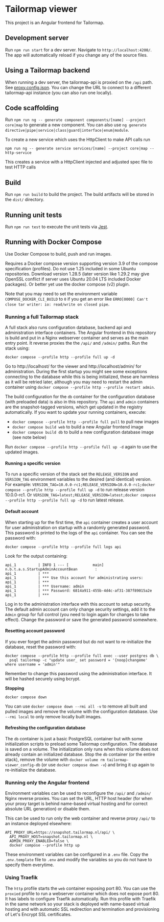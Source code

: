 # Tailormap viewer

This project is an Angular frontend for Tailormap.

## Development server

Run `npm run start` for a dev server. Navigate to `http://localhost:4200/`. The app will automatically reload if you change any of the source files.

## Using a Tailormap backend

When running a dev server, the tailormap-api is proxied on the `/api` path. See [proxy.config.json](proxy.config.js). You can change the URL to connect to a
different tailormap-api instance (you can also run one locally).

## Code scaffolding

Run `npm run ng -- generate component components/[name] --project core|map` to generate a new component. You can also use `ng generate directive|pipe|service|class|guard|interface|enum|module`.

To create a new service which uses the HttpClient to make API calls run

`npm run ng -- generate service services/[name] --project core|map --http-service`

This creates a service with a HttpClient injected and adjusted spec file to test HTTP calls

## Build

Run `npm run build` to build the project. The build artifacts will be stored in the `dist/` directory.

## Running unit tests

Run `npm run test` to execute the unit tests via [Jest](https://jestjs.io).

## Running with Docker Compose

Use Docker Compose to build, push and run images.

Requires a Docker compose version supporting version 3.9 of the compose specification (profiles). Do not use 1.25 included in some Ubuntu
repositories. Download version 1.28.5 (later version like 1.29.2 may give OpenSSL conflict if server uses Ubuntu 20.04 LTS included Docker
packages). Or better yet use the docker compose (v2) plugin.

Note that you may need to set the environment variable `COMPOSE_DOCKER_CLI_BUILD` to `0` if you get an error like `ERRO[0000] Can't close tar writer: io: read/write on closed pipe`.

### Running a full Tailormap stack

A full stack also runs configuration database, backend api and administration interface containers. The Angular frontend in this repository
is build and put in a Nginx webserver container and serves as the main entry point. It reverse proxies the the `/api/` and `/admin/` paths.
Run the stack using:

`docker compose --profile http --profile full up -d`

Go to http://localhost/ for the viewer and http://localhost/admin/ for administration. During the first startup you might see some
exceptions connecting to the database while this is being initialized, these are harmless as it will be retried later, although you may need
to restart the admin container using `docker compose --profile http --profile restart admin`.

The build configuration for the `db` container for the configuration database (with preloaded data) is also in this
repository. The `api` and `admin` containers are the snapshot-tagged versions, which get updated in
the registry automatically. If you want to update your running containers, execute:

- `docker compose --profile http --profile full pull` to pull new images
- `docker compose build web` to build a new Angular frontend image
- `docker compose build db` to build a new configuration database image (see note below)

Run `docker compose --profile http --profile full up -d` again to use the updated images.

#### Running a specific version

To run a specific version of the stack set the `RELEASE_VERSION` and `VERSION_TAG` environment variables to the desired (and identical)
version. For example: `VERSION_TAG=10.0.0-rc1;RELEASE_VERSION=10.0.0-rc1;docker compose --profile http --profile full up -d` to run
release version 10.0.0-rc1. Or `VERSION_TAG=latest;RELEASE_VERSION=latest;docker compose --profile http --profile full up -d` to run
latest release.

#### Default account

When starting up for the first time, the `api` container creates a user account for user administration on startup with a randomly generated
password. This password is printed to the logs of the `api` container. You can see the password with:

`docker compose --profile http --profile full logs api`

Look for the output containing:

```
api_1          | INFO 1 --- [           main] n.b.t.a.s.StartupAdminAccountBean        :
api_1          | ***
api_1          | *** Use this account for administrating users:
api_1          | ***
api_1          | *** Username: admin
api_1          | *** Password: 6814a911-455b-4d4c-af31-387f89015a2e
api_1          | ***
```

Log in to the administration interface with this account to setup security. The default admin account can only change security settings, add
it to the `Admin` group for full control (you need to login again for changes to take effect). Change the password or save the generated
password somewhere.

#### Resetting account password

If you ever forget the admin password but do not want to re-initialize the database, reset the password with:

```
docker compose --profile http --profile full exec --user postgres db \
  psql tailormap -c "update user_ set password = '{noop}changeme' where username = 'admin'"
```

Remember to change this password using the administration interface. It will be hashed securely using bcrypt.

**Stopping**

`docker compose down`

You can use `docker compose down --rmi all -v` to remove all built and pulled images and remove the volume with the configuration
database. Use `--rmi local` to only remove locally built images.

#### Refreshing the configuration database

The `db` container is just a basic PostgreSQL container but with some initialization scripts to preload some Tailormap configuration. The
database is saved on a volume. The initialization only runs when this volume does not already contain an initialized database. Stop the `db`
container (or the entire stack), remove the volume with `docker volume rm tailormap-viewer_config-db` (or use `docker compose down -v`) and
bring it up again to re-initialize the database.

### Running only the Angular frontend

Environment variables can be used to reconfigure the `/api/` and `/admin/` Nginx reverse proxies. You can set the URL, HTTP host header (for
when your proxy target is behind name-based virtual hosting and for correct absolute URL generation) or disable them.

This can be used to run only the web container and reverse proxy `/api/` to an instance deployed elsewhere:

```
API_PROXY_URL=https://snapshot.tailormap.nl/api/ \
  API_PROXY_HOST=snapshot.tailormap.nl \
  ADMIN_PROXY_ENABLED=false \
  docker compose --profile http up
```

These environment variables can be configured in a `.env` file. Copy the `.env.template` file to `.env` and modify the variables so you do
not have to specify them everytime.

### Using Traefik

The `http` profile starts the `web` container exposing port 80. You can use the `proxied` profile to run a webserver container which does
not expose port 80. It has labels to configure Traefik automatically. Run this profile with Traefik in the same network so your stack is
deployed with name-based virtual hosting and with automatic SSL redirection and termination and provisioning of Let's Encrypt SSL
certificates.
